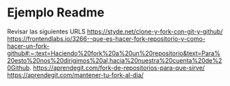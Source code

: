 # Ejemplo Readme
Revisar las siguientes URLS
https://styde.net/clone-y-fork-con-git-y-github/
https://frontendlabs.io/3266--que-es-hacer-fork-repositorio-y-como-hacer-un-fork-github#:~:text=Haciendo%20fork%20a%20un%20repositorio&text=Para%20esto%20nos%20dirigimos%20al,hacia%20nuestra%20cuenta%20de%20Github.
https://aprendegit.com/fork-de-repositorios-para-que-sirve/
https://aprendegit.com/mantener-tu-fork-al-dia/
